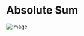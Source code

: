 # Absolute Sum

![image](https://user-images.githubusercontent.com/57595625/133673049-d58f86e6-c8cf-43cf-ab5b-b95841a79aa9.png)

